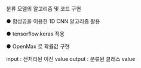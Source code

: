 분류 모델의 알고리즘 및 코드 구현

● 합성곱을 이용한 1D CNN 알고리즘 활용

● tensorflow.keras 적용

● OpenMax 로 확률값 구현


 input : 전처리된 이진 value
 output : 분류된 클래스 value
